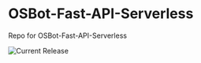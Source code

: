 # OSBot-Fast-API-Serverless
Repo for OSBot-Fast-API-Serverless

![Current Release](https://img.shields.io/badge/release-v1.22.0-blue)
